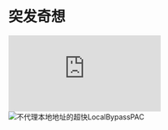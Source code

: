 # 突发奇想

![水仙花数](https://github.com/wefio/inspiration/blob/main/%E6%B0%B4%E4%BB%99%E8%8A%B1%E6%95%B0.md)
![不代理本地地址的超快LocalBypassPAC](https://github.com/wefio/LocalBypassPAC)

